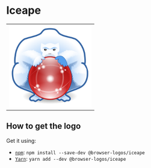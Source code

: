 Iceape
======

<!-- markdownlint-disable line-length no-inline-html -->
<table>
    <tr height=230>
        <td>
            <a href="https://github.com/alrra/browser-logos/tree/7f3fa1a7d745dccb6363cb237505fc560d57a2ff/src/archive/iceape">
                <img width=220 src="https://raw.githubusercontent.com/alrra/browser-logos/7f3fa1a7d745dccb6363cb237505fc560d57a2ff/src/archive/iceape/iceape.svg?sanitize=true" alt="Iceape browser logo">
            </a>
        </td>
    </tr>
</table>
<!-- markdownlint-enable line-length no-inline-html -->

How to get the logo
-------------------

Get it using:

* [`npm`][npm]: `npm install --save-dev @browser-logos/iceape`
* [`Yarn`][yarn]: `yarn add --dev @browser-logos/iceape`

<!-- Link labels: -->

[npm]: https://www.npmjs.com/
[yarn]: https://yarnpkg.com/
